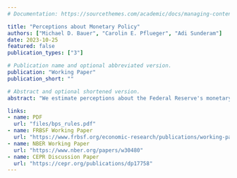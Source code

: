 ```yaml
---
# Documentation: https://sourcethemes.com/academic/docs/managing-content/

title: "Perceptions about Monetary Policy"
authors: ["Michael D. Bauer", "Carolin E. Pflueger", "Adi Sunderam"]
date: 2023-10-25
featured: false
publication_types: ["3"]

# Publication name and optional abbreviated version.
publication: "Working Paper"
publication_short: ""

# Abstract and optional shortened version.
abstract: "We estimate perceptions about the Federal Reserve's monetary policy rule from panel data on professional forecasts of interest rates and macroeconomic conditions. The perceived dependence of the federal funds rate on economic conditions varies substantially over time, including over the monetary policy cycle. Forecasters update their perceptions about the Fed's policy rule in response to monetary policy actions, measured by high-frequency interest rate surprises, suggesting that they have imperfect information about this rule. Monetary policy perceptions matter for monetary transmission, as they affect the sensitivity of interest rates to macroeconomic news, term premia in long-term bonds, and the response of the stock market to monetary policy surprises. A simple learning model with forecaster heterogeneity and incomplete information about the policy rule motivates and explains our empirical findings."

links:
- name: PDF
  url: "files/bps_rules.pdf"
- name: FRBSF Working Paper
  url: "https://www.frbsf.org/economic-research/publications/working-papers/2023/31/"
- name: NBER Working Paper
  url: "https://www.nber.org/papers/w30480"
- name: CEPR Discussion Paper
  url: "https://cepr.org/publications/dp17758"
---
```

